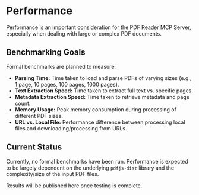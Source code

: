 # Performance

Performance is an important consideration for the PDF Reader MCP Server, especially when dealing with large or complex PDF documents.

## Benchmarking Goals

Formal benchmarks are planned to measure:

- **Parsing Time:** Time taken to load and parse PDFs of varying sizes (e.g., 1 page, 10 pages, 100 pages, 1000 pages).
- **Text Extraction Speed:** Time taken to extract full text vs. specific pages.
- **Metadata Extraction Speed:** Time taken to retrieve metadata and page count.
- **Memory Usage:** Peak memory consumption during processing of different PDF sizes.
- **URL vs. Local File:** Performance difference between processing local files and downloading/processing from URLs.

## Current Status

Currently, no formal benchmarks have been run. Performance is expected to be largely dependent on the underlying `pdfjs-dist` library and the complexity/size of the input PDF files.

Results will be published here once testing is complete.
